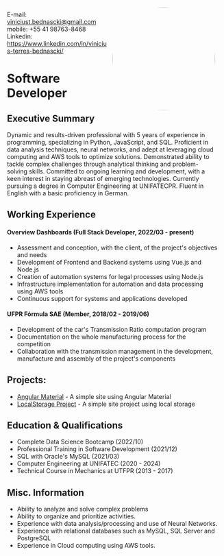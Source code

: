 <span style="float:left;padding:6px"> 
  <img style="float:right;border-radius:50%;width:240px;padding:6px" src="https://media.licdn.com/dms/image/D4D03AQHLYK-gJT3N_w/profile-displayphoto-shrink_800_800/0/1687917341917?e=1719446400&v=beta&t=u9aOJ-YtjKJ7LwfAsBF_vhRHIxhx3-lhPRwGyYWkmsw" />

  E-mail: viniciust.bednascki@gmail.com <br> mobile: +55 41 98763-8468 <br> Linkedin: https://www.linkedin.com/in/vinicius-terres-bednascki/
</span>

# Software Developer  

## Executive Summary

Dynamic and results-driven professional with 5 years of experience in programming, specializing in Python, JavaScript, and SQL. Proficient in data analysis techniques, neural networks, and adept at leveraging cloud computing and AWS tools to optimize solutions. Demonstrated ability to tackle complex challenges through analytical thinking and problem-solving skills. Committed to ongoing learning and development, with a keen interest in staying abreast of emerging technologies. Currently pursuing a degree in Computer Engineering at UNIFATECPR. Fluent in English with a basic proficiency in German.

## Working Experience

#### Overview Dashboards (Full Stack Developer, 2022/03 - present) 

* Assessment and conception, with the client, of the project's objectives and needs
* Development of Frontend and Backend systems using Vue.js and Node.js
* Creation of automation systems for legal processes using Node.js
* Infrastructure implementation for automation and data processing using AWS tools
* Continuous support for systems and applications developed

#### UFPR Fórmula SAE (Member, 2018/02 - 2019/06) 

* Development of the car's Transmission Ratio computation program
* Documentation on the whole manufacturing process for the competition
* Collaboration with the transmission management in the development, manufacture and assembly of the project's components

## Projects: 

* [Angular Material](https://github.com/ViniciusTBednascki/exercicioAngulaMaterial) - A simple site using Angular Material
* [LocalStorage Project](https://github.com/ViniciusTBednascki/ProjetoLocalStorage) - A simple site project using local storage

## Education & Qualifications

* Complete Data Science Bootcamp (2022/10)
* Professional Training in Software Development (2021/12)
* SQL with Oracle's MySQL (2021/03)
* Computer Engineering at UNIFATEC (2020 - 2024)
* Technical Course in Mechanics at UTFPR (2013 - 2017)

## Misc. Information

* Ability to analyze and solve complex problems
* Ability to organize and prioritize activities.
* Experience with data analysis/processing and use of Neural Networks.
* Experience with relational databases such as MySQL, SQL Server and PostgreSQL
* Experience in Cloud computing using AWS tools.
